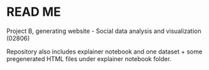 # READ ME
Project B, generating website - Social data analysis and visualization (02806)

Repository also includes explainer notebook and one dataset + some pregenerated HTML files under explainer notebook folder.
